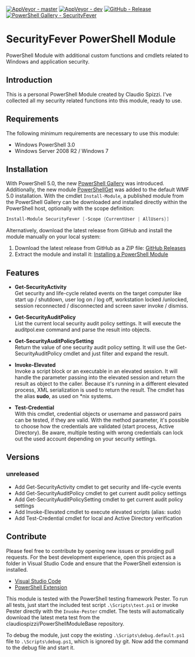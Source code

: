 [![AppVeyor - master](https://img.shields.io/appveyor/ci/claudiospizzi/SecurityFever/master.svg)](https://ci.appveyor.com/project/claudiospizzi/SecurityFever/branch/master)
[![AppVeyor - dev](https://img.shields.io/appveyor/ci/claudiospizzi/SecurityFever/dev.svg)](https://ci.appveyor.com/project/claudiospizzi/SecurityFever/branch/dev)
[![GitHub - Release](https://img.shields.io/github/release/claudiospizzi/SecurityFever.svg)](https://github.com/claudiospizzi/SecurityFever/releases)
[![PowerShell Gallery - SecurityFever](https://img.shields.io/badge/PowerShell_Gallery-SecurityFever-0072C6.svg)](https://www.powershellgallery.com/packages/SecurityFever)


# SecurityFever PowerShell Module

PowerShell Module with additional custom functions and cmdlets related to
Windows and application security.


## Introduction

This is a personal PowerShell Module created by Claudio Spizzi. I've collected
all my security related functions into this module, ready to use. 


## Requirements

The following minimum requirements are necessary to use this module:

* Windows PowerShell 3.0
* Windows Server 2008 R2 / Windows 7


## Installation

With PowerShell 5.0, the new [PowerShell Gallery] was introduced. Additionally,
the new module [PowerShellGet] was added to the default WMF 5.0 installation.
With the cmdlet `Install-Module`, a published module from the PowerShell Gallery
can be downloaded and installed directly within the PowerShell host, optionally
with the scope definition:

```powershell
Install-Module SecurityFever [-Scope {CurrentUser | AllUsers}]
```

Alternatively, download the latest release from GitHub and install the module
manually on your local system:

1. Download the latest release from GitHub as a ZIP file: [GitHub Releases]
2. Extract the module and install it: [Installing a PowerShell Module]


## Features

* **Get-SecurityActivity**  
  Get security and life-cycle related events on the target computer like start
  up / shutdown, user log on / log off, workstation locked /unlocked, session
  reconnected / disconnected and screen saver invoke / dismiss.

* **Get-SecurityAuditPolicy**  
  List the current local security audit policy settings. It will execute the
  auditpol.exe command and parse the result into objects.

* **Get-SecurityAuditPolicySetting**  
  Return the value of one security audit policy setting. It will use the
  Get-SecurityAuditPolicy cmdlet and just filter and expand the result. 

* **Invoke-Elevated**  
  Invoke a script block or an executable in an elevated session. It will handle
  the parameter passing into the elevated session and return the result as
  object to the caller. Because it's running in a different elevated process,
  XML serialization is used to return the result. The cmdlet has the alias
  **sudo**, as used on *nix systems.

* **Test-Credential**  
  With this cmdlet, credential objects or username and password pairs can be
  tested, if they are valid. With the method parameter, it's possible to choose
  how the credentials are validated (start process, Active Directory). Be aware,
  multiple testing with wrong credentials can lock out the used account
  depending on your security settings. 


## Versions

### unreleased

* Add Get-SecurityActivity cmdlet to get security and life-cycle events
* Add Get-SecurityAuditPolicy cmdlet to get current audit policy settings
* Add Get-SecurityAuditPolicySetting cmdlet to get current audit policy settings
* Add Invoke-Elevated cmdlet to execute elevated scripts (alias: sudo)
* Add Test-Credential cmdlet for local and Active Directory verification


## Contribute

Please feel free to contribute by opening new issues or providing pull requests.
For the best development experience, open this project as a folder in Visual
Studio Code and ensure that the PowerShell extension is installed.

* [Visual Studio Code]
* [PowerShell Extension]

This module is tested with the PowerShell testing framework Pester. To run all
tests, just start the included test script `.\Scripts\test.ps1` or invoke Pester
directly with the `Invoke-Pester` cmdlet. The tests will automatically download
the latest meta test from the claudiospizzi/PowerShellModuleBase repository.

To debug the module, just copy the existing `.\Scripts\debug.default.ps1` file
to `.\Scripts\debug.ps1`, which is ignored by git. Now add the command to the
debug file and start it.



[PowerShell Gallery]: https://www.powershellgallery.com/packages/SecurityFever
[PowerShellGet]: https://technet.microsoft.com/en-us/library/dn807169.aspx

[GitHub Releases]: https://github.com/claudiospizzi/SecurityFever/releases
[Installing a PowerShell Module]: https://msdn.microsoft.com/en-us/library/dd878350

[Visual Studio Code]: https://code.visualstudio.com/
[PowerShell Extension]: https://marketplace.visualstudio.com/items?itemName=ms-vscode.PowerShell
